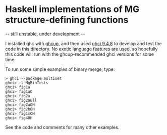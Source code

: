 # Haskell implementations of MG structure-defining functions

-- still unstable, under development --

I installed ghc with [ghcup](https://www.haskell.org/ghcup/), and then used
[ghci 9.4.8](https://downloads.haskell.org/ghc/latest/docs/users_guide/ghci.html)
to develop and test the code in this directory.
No exotic language features are used, so hopefully this code will
run with the ghcup-recommended ghci versions for some time.

To run some simple examples of binary merge, type:

```
> ghci --package multiset
ghci> :l MgBinTests
ghci> fig1a
ghci> fig1aO
ghci> fig2a
ghci> fig2aEll
ghci> fig2aOH
ghci> fig2bOH
ghci> fig1xOH
ghci> fig4OH
```

See the code and comments for many other examples.
